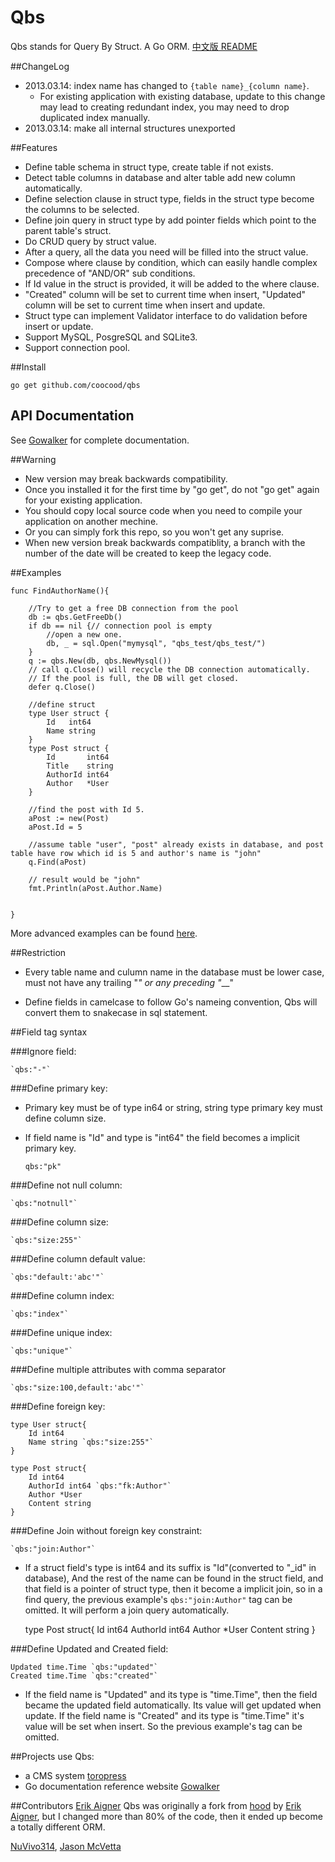 Qbs
===

Qbs stands for Query By Struct. A Go ORM. [中文版 README](https://github.com/coocood/qbs/blob/master/README_ZH.md)

##ChangeLog

* 2013.03.14: index name has changed to `{table name}_{column name}`.
    - For existing application with existing database, update to this change may lead to creating redundant index, you may need to drop duplicated index manually.
* 2013.03.14: make all internal structures unexported

##Features

* Define table schema in struct type, create table if not exists.
* Detect table columns in database and alter table add new column automatically.
* Define selection clause in struct type, fields in the struct type become the columns to be selected.
* Define join query in struct type by add pointer fields which point to the parent table's struct.
* Do CRUD query by struct value.
* After a query, all the data you need will be filled into the struct value.
* Compose where clause by condition, which can easily handle complex precedence of "AND/OR" sub conditions.
* If Id value in the struct is provided, it will be added to the where clause.
* "Created" column will be set to current time when insert, "Updated" column will be set to current time when insert and update.
* Struct type can implement Validator interface to do validation before insert or update.
* Support MySQL, PosgreSQL and SQLite3.
* Support connection pool.

##Install

    go get github.com/coocood/qbs

## API Documentation

See [Gowalker](http://gowalker.org/github.com/coocood/qbs) for complete documentation.

##Warning
 
* New version may break backwards compatibility.
* Once you installed it for the first time by "go get", do not "go get" again for your existing application.
* You should copy local source code when you need to compile your application on another mechine.
* Or you can simply fork this repo, so you won't get any suprise.
* When new version break backwards compatiblity, a branch with the number of the date will be created to keep the legacy code.

##Examples

    func FindAuthorName(){

        //Try to get a free DB connection from the pool
        db := qbs.GetFreeDb()
        if db == nil {// connection pool is empty
            //open a new one.
            db, _ = sql.Open("mymysql", "qbs_test/qbs_test/")
        }
        q := qbs.New(db, qbs.NewMysql())
        // call q.Close() will recycle the DB connection automatically.
        // If the pool is full, the DB will get closed.
        defer q.Close()

        //define struct
        type User struct {
            Id   int64
            Name string
        }
        type Post struct {
            Id       int64
            Title    string
            AuthorId int64
            Author   *User
        }

        //find the post with Id 5.
        aPost := new(Post)
        aPost.Id = 5

        //assume table "user", "post" already exists in database, and post table have row which id is 5 and author's name is "john"
        q.Find(aPost)

        // result would be "john"
        fmt.Println(aPost.Author.Name)


    }

More advanced examples can be found [here](https://github.com/coocood/qbs/blob/master/example/example.go).


##Restriction

* Every table name and culumn name in the database must be lower case, must not have any trailing "_" or any preceding "___"

* Define fields in camelcase to follow Go's nameing convention, Qbs will convert them to snakecase in sql statement.

##Field tag syntax

###Ignore field:

    `qbs:"-"`

###Define primary key:

- Primary key must be of type in64 or string, string type primary key must define column size.
- If field name is "Id" and type is "int64" the field becomes a implicit primary key.


    `qbs:"pk"`


###Define not null column:

    `qbs:"notnull"`

###Define column size:

    `qbs:"size:255"`

###Define column default value:

    `qbs:"default:'abc'"`

###Define column index:

    `qbs:"index"`

###Define unique index:

    `qbs:"unique"`

###Define multiple attributes with comma separator

    `qbs:"size:100,default:'abc'"`

###Define foreign key:
	
	type User struct{
		Id int64
		Name string `qbs:"size:255"`
	}

    type Post struct{
    	Id int64
    	AuthorId int64 `qbs:"fk:Author"`
    	Author *User
    	Content string
    }

###Define Join without foreign key constraint:

    `qbs:"join:Author"`

- If a struct field's type is int64 and its suffix is "Id"(converted to "_id" in database), And the rest of the name can be found in the struct field,
and that field is a pointer of struct type, then it become a implicit join, so in a find query, the previous example's `qbs:"join:Author"` tag can be omitted.
It will perform a join query automatically.

    type Post struct{
    	Id int64
    	AuthorId int64
    	Author *User
    	Content string
    }

###Define Updated and Created field:

	Updated time.Time `qbs:"updated"`
	Created time.Time `qbs:"created"`

- If the field name is "Updated" and its type is "time.Time", then the field became the updated field automatically.
Its value will get updated when update. If the field name is "Created" and its type is "time.Time" it's value will be set when insert.
So the previous example's tag can be omitted.


##Projects use Qbs:

- a CMS system [toropress](https://github.com/insionng/toropress)
- Go documentation reference website [Gowalker](http://gowalker.org/)

##Contributors
[Erik Aigner](https://github.com/eaigner)
Qbs was originally a fork from [hood](https://github.com/eaigner/hood) by [Erik Aigner](https://github.com/eaigner), 
but I changed more than 80% of the code, then it ended up become a totally different ORM.

[NuVivo314](https://github.com/NuVivo314),  [Jason McVetta](https://github.com/jmcvetta)
